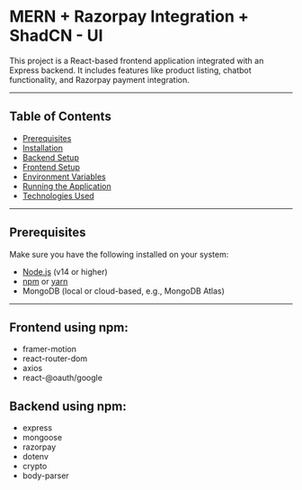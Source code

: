 # MERN + Razorpay Integration + ShadCN - UI

This project is a React-based frontend application integrated with an Express backend. It includes features like product listing, chatbot functionality, and Razorpay payment integration.

---

## Table of Contents
- [Prerequisites](#prerequisites)
- [Installation](#installation)
- [Backend Setup](#backend-setup)
- [Frontend Setup](#frontend-setup)
- [Environment Variables](#environment-variables)
- [Running the Application](#running-the-application)
- [Technologies Used](#technologies-used)

---

## Prerequisites

Make sure you have the following installed on your system:
- [Node.js](https://nodejs.org/) (v14 or higher)
- [npm](https://www.npmjs.com/) or [yarn](https://yarnpkg.com/)
- MongoDB (local or cloud-based, e.g., MongoDB Atlas)

---
## Frontend using npm:
- framer-motion
- react-router-dom
- axios
- react-@oauth/google

## Backend using npm:
- express
- mongoose
- razorpay
- dotenv
- crypto
- body-parser



